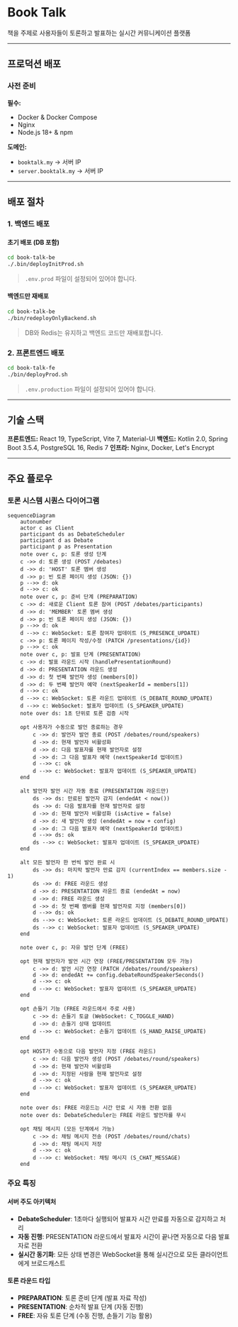 # Book Talk

책을 주제로 사용자들이 토론하고 발표하는 실시간 커뮤니케이션 플랫폼

---

## 프로덕션 배포

### 사전 준비

**필수:**

- Docker & Docker Compose
- Nginx
- Node.js 18+ & npm

**도메인:**

- `booktalk.my` → 서버 IP
- `server.booktalk.my` → 서버 IP

---

## 배포 절차

### 1. 백엔드 배포

#### 초기 배포 (DB 포함)

```bash
cd book-talk-be
./.bin/deployInitProd.sh
```

> `.env.prod` 파일이 설정되어 있어야 합니다.

#### 백엔드만 재배포

```bash
cd book-talk-be
./bin/redeployOnlyBackend.sh
```

> DB와 Redis는 유지하고 백엔드 코드만 재배포합니다.

### 2. 프론트엔드 배포

```bash
cd book-talk-fe
./bin/deployProd.sh
```

> `.env.production` 파일이 설정되어 있어야 합니다.

---

## 기술 스택

**프론트엔드:** React 19, TypeScript, Vite 7, Material-UI
**백엔드:** Kotlin 2.0, Spring Boot 3.5.4, PostgreSQL 16, Redis 7
**인프라:** Nginx, Docker, Let's Encrypt

---

## 주요 플로우

### 토론 시스템 시퀀스 다이어그램

```mermaid
sequenceDiagram
    autonumber
    actor c as Client
    participant ds as DebateScheduler
    participant d as Debate
    participant p as Presentation
    note over c, p: 토론 생성 단계
    c ->> d: 토론 생성 (POST /debates)
    d ->> d: 'HOST' 토론 멤버 생성
    d ->> p: 빈 토론 페이지 생성 (JSON: {})
    p -->> d: ok
    d -->> c: ok
    note over c, p: 준비 단계 (PREPARATION)
    c ->> d: 새로운 Client 토론 참여 (POST /debates/participants)
    d ->> d: 'MEMBER' 토론 멤버 생성
    d ->> p: 빈 토론 페이지 생성 (JSON: {})
    p -->> d: ok
    d -->> c: WebSocket: 토론 참여자 업데이트 (S_PRESENCE_UPDATE)
    c ->> p: 토론 페이지 작성/수정 (PATCH /presentations/{id})
    p -->> c: ok
    note over c, p: 발표 단계 (PRESENTATION)
    c ->> d: 발표 라운드 시작 (handlePresentationRound)
    d ->> d: PRESENTATION 라운드 생성
    d ->> d: 첫 번째 발언자 생성 (members[0])
    d ->> d: 두 번째 발언자 예약 (nextSpeakerId = members[1])
    d -->> c: ok
    d -->> c: WebSocket: 토론 라운드 업데이트 (S_DEBATE_ROUND_UPDATE)
    d -->> c: WebSocket: 발표자 업데이트 (S_SPEAKER_UPDATE)
    note over ds: 1초 단위로 토론 검증 시작

    opt 사용자가 수동으로 발언 종료하는 경우
        c ->> d: 발언자 발언 종료 (POST /debates/round/speakers)
        d ->> d: 현재 발언자 비활성화
        d ->> d: 다음 발표자를 현재 발언자로 설정
        d ->> d: 그 다음 발표자 예약 (nextSpeakerId 업데이트)
        d -->> c: ok
        d -->> c: WebSocket: 발표자 업데이트 (S_SPEAKER_UPDATE)
    end

    alt 발언자 발언 시간 자동 종료 (PRESENTATION 라운드만)
        ds ->> ds: 만료된 발언자 감지 (endedAt < now())
        ds ->> d: 다음 발표자를 현재 발언자로 설정
        d ->> d: 현재 발언자 비활성화 (isActive = false)
        d ->> d: 새 발언자 생성 (endedAt = now + config)
        d ->> d: 그 다음 발표자 예약 (nextSpeakerId 업데이트)
        d -->> ds: ok
        ds -->> c: WebSocket: 발표자 업데이트 (S_SPEAKER_UPDATE)
    end

    alt 모든 발언자 한 번씩 발언 완료 시
        ds ->> ds: 마지막 발언자 만료 감지 (currentIndex == members.size - 1)
        ds ->> d: FREE 라운드 생성
        d ->> d: PRESENTATION 라운드 종료 (endedAt = now)
        d ->> d: FREE 라운드 생성
        d ->> d: 첫 번째 멤버를 현재 발언자로 지정 (members[0])
        d -->> ds: ok
        ds -->> c: WebSocket: 토론 라운드 업데이트 (S_DEBATE_ROUND_UPDATE)
        ds -->> c: WebSocket: 발표자 업데이트 (S_SPEAKER_UPDATE)
    end

    note over c, p: 자유 발언 단계 (FREE)

    opt 현재 발언자가 발언 시간 연장 (FREE/PRESENTATION 모두 가능)
        c ->> d: 발언 시간 연장 (PATCH /debates/round/speakers)
        d ->> d: endedAt += config.debateRoundSpeakerSeconds()
        d -->> c: ok
        d -->> c: WebSocket: 발표자 업데이트 (S_SPEAKER_UPDATE)
    end

    opt 손들기 기능 (FREE 라운드에서 주로 사용)
        c ->> d: 손들기 토글 (WebSocket: C_TOGGLE_HAND)
        d ->> d: 손들기 상태 업데이트
        d -->> c: WebSocket: 손들기 업데이트 (S_HAND_RAISE_UPDATE)
    end

    opt HOST가 수동으로 다음 발언자 지정 (FREE 라운드)
        c ->> d: 다음 발언자 생성 (POST /debates/round/speakers)
        d ->> d: 현재 발언자 비활성화
        d ->> d: 지정된 사람을 현재 발언자로 설정
        d -->> c: ok
        d -->> c: WebSocket: 발표자 업데이트 (S_SPEAKER_UPDATE)
    end

    note over ds: FREE 라운드는 시간 만료 시 자동 전환 없음
    note over ds: DebateScheduler는 FREE 라운드 발언자를 무시

    opt 채팅 메시지 (모든 단계에서 가능)
        c ->> d: 채팅 메시지 전송 (POST /debates/round/chats)
        d ->> d: 채팅 메시지 저장
        d -->> c: ok
        d -->> c: WebSocket: 채팅 메시지 (S_CHAT_MESSAGE)
    end
```

### 주요 특징

#### 서버 주도 아키텍처

- **DebateScheduler**: 1초마다 실행되어 발표자 시간 만료를 자동으로 감지하고 처리
- **자동 진행**: PRESENTATION 라운드에서 발표자 시간이 끝나면 자동으로 다음 발표자로 전환
- **실시간 동기화**: 모든 상태 변경은 WebSocket을 통해 실시간으로 모든 클라이언트에게 브로드캐스트

#### 토론 라운드 타입

- **PREPARATION**: 토론 준비 단계 (발표 자료 작성)
- **PRESENTATION**: 순차적 발표 단계 (자동 진행)
- **FREE**: 자유 토론 단계 (수동 진행, 손들기 기능 활용)
